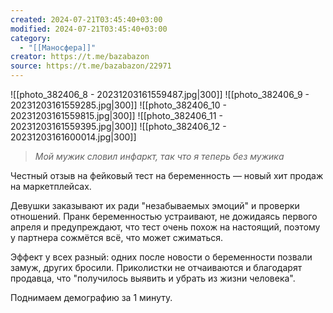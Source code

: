 ```yaml
---
created: 2024-07-21T03:45:40+03:00
modified: 2024-07-21T03:45:40+03:00
category:
  - "[[Маносфера]]"
creator: https://t.me/bazabazon
source: https://t.me/bazabazon/22971
---
```


![[photo_382406_8 - 20231203161559487.jpg|300]]
![[photo_382406_9 - 20231203161559285.jpg|300]]
![[photo_382406_10 - 20231203161559815.jpg|300]]
![[photo_382406_11 - 20231203161559395.jpg|300]]
![[photo_382406_12 - 20231203161600014.jpg|300]]

>*Мой мужик словил инфаркт, так что я теперь без мужика*

Честный отзыв на фейковый тест на беременность — новый хит продаж на маркетплейсах. 

Девушки заказывают их ради "незабываемых эмоций" и проверки отношений. Пранк беременностью устраивают, не дожидаясь первого апреля и предупреждают, что тест очень похож на настоящий, поэтому у партнера сожмётся всё, что может сжиматься.  

Эффект у всех разный: одних после новости о беременности позвали замуж, других бросили. Приколистки не отчаиваются и благодарят продавца, что "получилось выявить и убрать из жизни человека".

Поднимаем демографию за 1 минуту.
